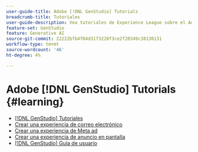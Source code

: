 ```yaml
---
user-guide-title: Adobe [!DNL GenStudio] Tutorials
breadcrumb-title: Tutoriales
user-guide-description: Vea tutoriales de Experience League sobre el Adobe  [!DNL GenStudio], una solución integral para acelerar y simplificar su cadena de suministro de contenido con IA generativa y automatización inteligente.
feature-set: GenStudio
feature: Generative AI
source-git-commit: 22222bfb4f04d31f3220f3ce2f28349c38138131
workflow-type: tm+mt
source-wordcount: '46'
ht-degree: 4%

---
```



# Adobe [!DNL GenStudio] Tutorials {#learning}

+ [[!DNL GenStudio] Tutoriales](tutorials.md)
+ [Crear una experiencia de correo electrónico](create-email-experience.md)
+ [Crear una experiencia de Meta ad](create-meta-ad.md)
+ [Crear una experiencia de anuncio en pantalla](create-display-ad.md)
+ [[!DNL GenStudio] Guía de usuario](https://experienceleague.adobe.com/docs/genstudio/user-guide/home.html)
